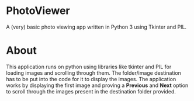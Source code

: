 # PhotoViewer
A (very) basic photo viewing app written in Python 3 using Tkinter and PIL.

# About
This application runs on python using libraries like tkinter and PIL for loading images and scrolling through them. The folder/image destination has to be put into the code for it to display the images. The application works by displaying the first image and proving a **Previous** and **Next** option to scroll through the images present in the destination folder provided.



